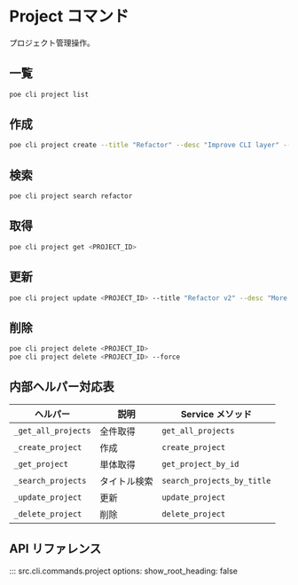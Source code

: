 # Project コマンド

プロジェクト管理操作。

## 一覧

```bash
poe cli project list
```

## 作成

```bash
poe cli project create --title "Refactor" --desc "Improve CLI layer" --status active
```

## 検索

```bash
poe cli project search refactor
```

## 取得

```bash
poe cli project get <PROJECT_ID>
```

## 更新

```bash
poe cli project update <PROJECT_ID> --title "Refactor v2" --desc "More improvements" --status on_hold
```

## 削除

```bash
poe cli project delete <PROJECT_ID>
poe cli project delete <PROJECT_ID> --force
```

## 内部ヘルパー対応表

| ヘルパー            | 説明         | Service メソッド           |
| ------------------- | ------------ | -------------------------- |
| `_get_all_projects` | 全件取得     | `get_all_projects`         |
| `_create_project`   | 作成         | `create_project`           |
| `_get_project`      | 単体取得     | `get_project_by_id`        |
| `_search_projects`  | タイトル検索 | `search_projects_by_title` |
| `_update_project`   | 更新         | `update_project`           |
| `_delete_project`   | 削除         | `delete_project`           |

## API リファレンス

::: src.cli.commands.project
    options:
        show_root_heading: false

